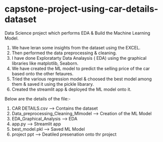 # capstone-project-using-car-details-dataset
Data Science project which performs EDA &  Build the Machine Learning Model. 

1. We have leran some insights from the dataset using the EXCEL.
2. Then performed the data preprocessing & cleaning.
3. I have done Exploratarty Data Analaysis ( EDA) using the graphical libraries like matplotlib, Seaborn. 
4. We have created the ML model to predict the selling price of the car based onto the other fetaures.
5. Tried the various regression model & choosed the best model among them & saved it using the pickle libarary.
6. Created the streamlit app & deployed the ML model onto it.

Below are the details of the file:-

1. CAR DETAILS.csv --> Contains the dataset
2. Data_preprocessing_Cleaning_Mlmodel --> Creation of the ML Model
3. EDA_Graphical_Analysis --> EDA
4. app.py --> Streamlit app
5. best_model.pkl --> Saved ML Model
6. project ppt --> Deatiled presenation onto thr project
